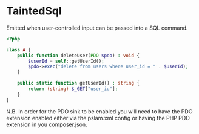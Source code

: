 # TaintedSql

Emitted when user-controlled input can be passed into a SQL command.

```php
<?php

class A {
    public function deleteUser(PDO $pdo) : void {
        $userId = self::getUserId();
        $pdo->exec("delete from users where user_id = " . $userId);
    }

    public static function getUserId() : string {
        return (string) $_GET["user_id"];
    }
}
```

N.B. In order for the PDO sink to be enabled you will need to have the PDO extension enabled either via the pslam.xml config or having the PHP PDO extension in you composer.json.
